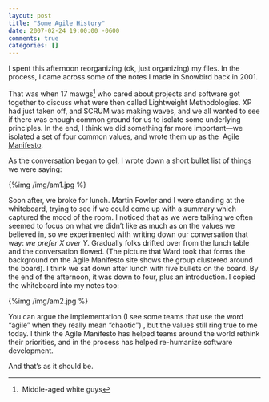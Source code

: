 ```yaml
---
layout: post
title: "Some Agile History"
date: 2007-02-24 19:00:00 -0600
comments: true
categories: []
---
```


I spent this afternoon reorganizing (ok, just organizing) my files. In
the process, I came across some of the notes I made in Snowbird back
in 2001.

That was when 17 mawgs[^1] who cared about projects and software got
together to discuss what were then called Lightweight
Methodologies. XP had just taken off, and SCRUM was making waves, and
we all wanted to see if there was enough common ground for us to
isolate some underlying principles. In the end, I think we did
something far more important—we isolated a set of four common values,
and wrote them up as the 
<a href="http://agilemanifesto.org/">Agile Manifesto</a>.

As the conversation began to gel, I wrote down a short bullet list of
things we were saying:

{%img /img/am1.jpg %}

Soon after, we broke for lunch. Martin Fowler and I were standing at
the whiteboard, trying to see if we could come up with a summary which
captured the mood of the room. I noticed that as we were talking we
often seemed to focus on what we didn’t like as much as on the values
we believed in, so we experimented with writing down our conversation
that way: _we prefer X over Y_. Gradually folks drifted over from the
lunch table and the conversation flowed. (The picture that Ward took
that forms the background on the Agile Manifesto site shows the group
clustered around the board). I think we sat down after lunch with five
bullets on the board. By the end of the afternoon, it was down to
four, plus an introduction. I copied the whiteboard into my notes too:

{%img /img/am2.jpg %}

You can argue the implementation (I see some teams that use the word
“agile” when they really mean “chaotic”) , but the values still ring
true to me today. I think the Agile Manifesto has helped teams around
the world rethink their priorities, and in the process has helped
re-humanize software development.

And that’s as it should be.


[^1]: Middle-aged white guys

